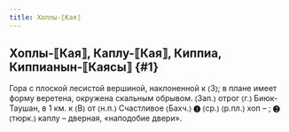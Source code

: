 ```yaml
---
title: Хоплы-⟦Кая⟧
---
```

## Хоплы-⟦Кая⟧, Каплу-⟦Кая⟧, Киппиа, Киппианын-⟦Каясы⟧ {#1}

Гора с плоской лесистой вершиной, наклоненной к ⦅З⦆; в плане имеет форму веретена, окружена скальным обрывом. ⦅Зап.⦆ отрог ⦅г.⦆ Биюк-Таушан, в 1 км. к ⦅В⦆ от ⦅н.п.⦆ Счастливое ⦅Бахч.⦆ ❶ ⦅ср.⦆ ⦅р.пл.⦆ хоп – ; ❷ ⦅тюрк.⦆ каплу – дверная, «наподобие двери».
